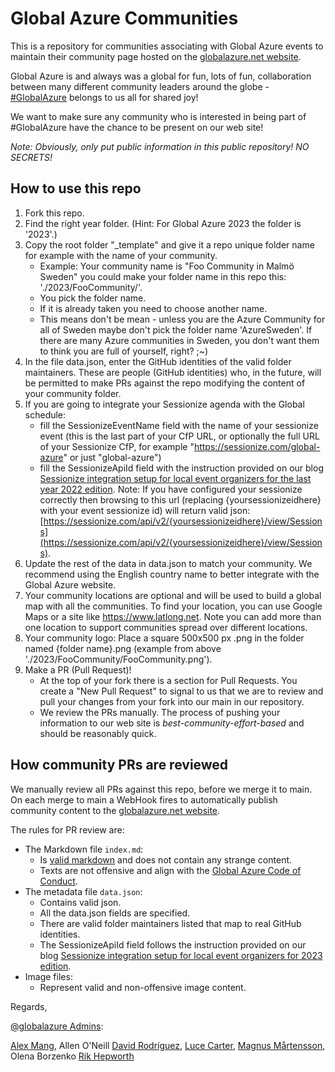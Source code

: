 # Global Azure Communities

This is a repository for communities associating with Global Azure events to maintain their community page hosted on the [globalazure.net website](https://globalazure.net).

Global Azure is and always was a global for fun, lots of fun, collaboration between many different community leaders around the globe - [#GlobalAzure](https://twitter.com/search?q=%23globalazure) belongs to us all for shared joy!

We want to make sure any community who is interested in being part of #GlobalAzure have the chance to be present on our web site!

*Note: Obviously, only put public information in this public repository! NO SECRETS!*

## How to use this repo

1. Fork this repo.
2. Find the right year folder. (Hint: For Global Azure 2023 the folder is '2023'.)
3. Copy the root folder "_template" and give it a repo unique folder name for example with the name of your community.
   * Example: Your community name is "Foo Community in Malmö Sweden" you could make your folder name in this repo this: './2023/FooCommunity/'.
   * You pick the folder name.
   * If it is already taken you need to choose another name.
   * This means don't be mean - unless you are the Azure Community for all of Sweden maybe don't pick the folder name 'AzureSweden'. If there are many Azure communities in Sweden, you don't want them to think you are full of yourself, right? ;~)
4. In the file data.json, enter the GitHub identities of the valid folder maintainers. These are people (GitHub identities) who, in the future, will be permitted to make PRs against the repo modifying the content of your community folder.
5. If you are going to integrate your Sessionize agenda with the Global schedule:
   * fill the SessionizeEventName field with the name of your sessionize event (this is the last part of your CfP URL, or optionally the full URL of your Sessionize CfP, for example "https://sessionize.com/global-azure" or just "global-azure")
   * fill the SessionizeApiId field with the instruction provided on our blog [Sessionize integration setup for local event organizers for the last year 2022 edition](https://blog.globalazure.net/Blog/Post/284/Sessionize-integration-setup-for-local-event-organizers-for-2022-edition). Note: If you have configured your sessionize correctly then browsing to this url (replacing {yoursessionizeidhere} with your event sessionize id) will return valid json: [https://sessionize.com/api/v2/{yoursessionizeidhere}/view/Sessions](https://sessionize.com/api/v2/{yoursessionizeidhere}/view/Sessions).
6. Update the rest of the data in data.json to match your community. We recommend using the English country name to better integrate with the Global Azure website.
7. Your community locations are optional and will be used to build a global map with all the communities. To find your location, you can use Google Maps or a site like https://www.latlong.net. Note you can add more than one location to support communities spread over different locations.
8. Your community logo: Place a square 500x500 px .png in the folder named {folder name}.png (example from above './2023/FooCommunity/FooCommunity.png').
9. Make a PR (Pull Request)!
   * At the top of your fork there is a section for Pull Requests. You create a "New Pull Request" to signal to us that we are to review and pull your changes from your fork into our main in our repository.
   * We review the PRs manually. The process of pushing your information to our web site is *best-community-effort-based* and should be reasonably quick.

## How community PRs are reviewed

We manually review all PRs against this repo, before we merge it to main. On each merge to main a WebHook fires to automatically publish community content to the [globalazure.net website](https://globalazure.net).

The rules for PR review are:

* The Markdown file `index.md`:
  * Is [valid markdown](https://www.markdownguide.org/basic-syntax) and does not contain any strange content.
  * Texts are not offensive and align with the [Global Azure Code of Conduct](https://globalazure.net/#CoC).
* The metadata file `data.json`:
  * Contains valid json.
  * All the data.json fields are specified.
  * There are valid folder maintainers listed that map to real GitHub identities.
  * The SessionizeApiId field follows the instruction provided on our blog [Sessionize integration setup for local event organizers for 2023 edition](https://blog.globalazure.net/Blog/Post/301/Sessionize-integration-setup-for-local-event-organizers-for-2023-edition).
* Image files:
  * Represent valid and non-offensive image content.

Regards,  

[@globalazure Admins](https://twitter.com/globalazure):

[Alex Mang](https://github.com/iamalexmang),
Allen O'Neill
[David Rodríguez](https://github.com/davidjrh),
[Luce Carter](https://github.com/LuceCarter),
[Magnus M&aring;rtensson](https://github.com/noopman),
Olena Borzenko
[Rik Hepworth](https://github.com/rikhepworth)
